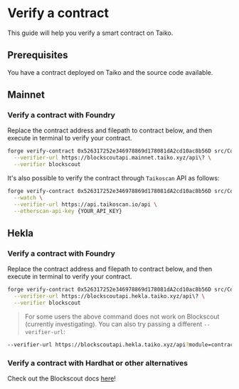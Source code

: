 # Verify a contract
This guide will help you verify a smart contract on Taiko.

## Prerequisites

You have a contract deployed on Taiko and the source code available.

## Mainnet


### Verify a contract with Foundry 

Replace the contract address and filepath to contract below, and then execute in terminal to verify your contract.

```bash
forge verify-contract 0x526317252e346978869d178081dA2cd10ac8b56D src/Counter.sol:Counter \
  --verifier-url https://blockscoutapi.mainnet.taiko.xyz/api\? \
  --verifier blockscout
```

It's also possible to verify the contract through `Taikoscan` API as follows:

```bash
forge verify-contract 0x526317252e346978869d178081dA2cd10ac8b56D src/Counter.sol:Counter \
  --watch \
  --verifier-url https://api.taikoscan.io/api \
  --etherscan-api-key {YOUR_API_KEY} 
```

## Hekla


### Verify a contract with Foundry

Replace the contract address and filepath to contract below, and then execute in terminal to verify your contract.

```bash
forge verify-contract 0x526317252e346978869d178081dA2cd10ac8b56D src/Counter.sol:Counter \
  --verifier-url https://blockscoutapi.hekla.taiko.xyz/api\? \
  --verifier blockscout
```

>For some users the above command does not work on Blockscout (currently investigating). You can also try passing a different `--verifier-url`:

```bash "https://blockscoutapi.hekla.taiko.xyz/api?module=contract&action=verify"
--verifier-url https://blockscoutapi.hekla.taiko.xyz/api?module=contract&action=verify
```

### Verify a contract with Hardhat or other alternatives

Check out the Blockscout docs [here](https://docs.blockscout.com/for-users/verifying-a-smart-contract)!